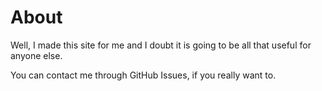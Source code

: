 About
=====

Well, I made this site for me and I doubt it is going to be all that useful for
anyone else.

You can contact me through GitHub Issues, if you really want to.
